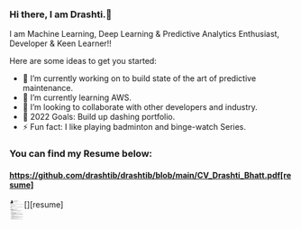 ### Hi there, I am Drashti.👋

I am Machine Learning, Deep Learning & Predictive Analytics Enthusiast, Developer & Keen Learner!! 



Here are some ideas to get you started:

- 🔭 I’m currently working on to build state of the art of predictive maintenance. 
- 🌱 I’m currently learning AWS. 
- 👯 I’m looking to collaborate with other developers and industry. 
- 🥅 2022 Goals: Build up dashing portfolio. 
- ⚡ Fun fact: I like playing badminton and binge-watch Series. 

### You can find my Resume below:

#### https://github.com/drashtib/drashtib/blob/main/CV_Drashti_Bhatt.pdf[resume]
[<img align="left" alt="vkyprmr | Resume" width="26px" src="https://github.com/drashtib/drashtib/blob/main/CV_Drashti_Bhatt.pdf" />][resume]
